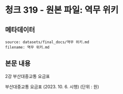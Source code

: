 # 청크 319 - 원본 파일: 역무 위키

## 메타데이터

```
source: datasets/final_docs/역무 위키.md
filename: 역무 위키.md
```

## 본문 내용

2강 부산대중교통 요금표

부산대중교통 요금표 (2023. 10. 6. 시행) (단위 : 원)